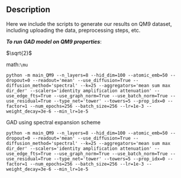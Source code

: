## Description 
Here we include the scripts to generate our results on QM9 dataset, including uploading the data, preprocessing steps, etc. 

***To run GAD model on QM9 properties***:

$`\sqrt{2}`$

math:`\mu`
```
python -m main_QM9 --n_layers=8 --hid_dim=100 --atomic_emb=50 --dropout=0 --readout='mean' --use_diffusion=True --diffusion_method='spectral' --k=25 --aggregators='mean sum max dir_der' --scalers='identity amplification attenuation' --use_edge_fts=True --use_graph_norm=True --use_batch_norm=True --use_residual=True --type_net='tower' --towers=5 --prop_idx=0 --factor=1 --num_epochs=256 --batch_size=256 --lr=1e-3 --weight_decay=3e-6 --min_lr=1e-5
```

GAD using spectral expansion scheme
```
python -m main_QM9 --n_layers=8 --hid_dim=100 --atomic_emb=50 --dropout=0 --readout='mean' --use_diffusion=True --diffusion_method='spectral' --k=25 --aggregators='mean sum max dir_der' --scalers='identity amplification attenuation' --use_edge_fts=True --use_graph_norm=True --use_batch_norm=True --use_residual=True --type_net='tower' --towers=5 --prop_idx=0 --factor=1 --num_epochs=256 --batch_size=256 --lr=1e-3 --weight_decay=3e-6 --min_lr=1e-5
```
